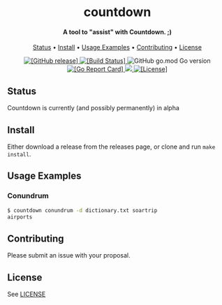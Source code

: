<h1 align="center">
  countdown
</h1>

<h4 align="center">A tool to "assist" with Countdown. ;)</a></h4>

<p align="center">
  <a href="#status">Status</a> •
  <a href="#install">Install</a> •
  <a href="#usage-examples">Usage Examples</a> •
  <a href="#contributing">Contributing</a> •
  <a href="#license">License</a>
</p>

<p align="center">
  <a href="https://github.com/liampulles/countdown/releases">
    <img src="https://img.shields.io/github/release/liampulles/countdown.svg" alt="[GitHub release]">
  </a>
  <a href="https://travis-ci.com/liampulles/countdown">
    <img src="https://api.travis-ci.com/liampulles/countdown.svg?branch=master&status=started" alt="[Build Status]">
  </a>
    <img alt="GitHub go.mod Go version" src="https://img.shields.io/github/go-mod/go-version/liampulles/countdown">
  <a href="https://goreportcard.com/report/github.com/liampulles/countdown">
    <img src="https://goreportcard.com/badge/github.com/liampulles/countdown" alt="[Go Report Card]">
  </a>
  <a href="https://codecov.io/gh/liampulles/countdown">
    <img src="https://codecov.io/gh/liampulles/countdown/branch/master/graph/badge.svg" />
  </a>
  <a href="https://github.com/liampulles/countdown/blob/master/LICENSE.md">
    <img src="https://img.shields.io/github/license/liampulles/countdown.svg" alt="[License]">
  </a>
</p>

## Status

Countdown is currently (and possibly permanently) in alpha

## Install

Either download a release from the releases page, or clone and run `make install`.

## Usage Examples

### Conundrum

```bash
$ countdown conundrum -d dictionary.txt soartrip
airports
```

## Contributing

Please submit an issue with your proposal.

## License

See [LICENSE](LICENSE)
